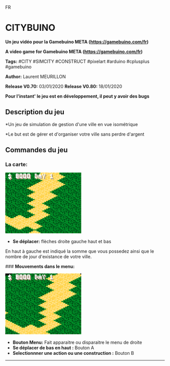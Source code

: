 FR

# CITYBUINO #
**Un jeu vidéo pour la Gamebuino META (https://gamebuino.com/fr)**

**A video game for Gamebuino META (https://gamebuino.com/fr)**

**Tags:** #CITY #SIMCITY #CONSTRUCT #pixelart #arduino #cplusplus #gamebuino

**Author:** Laurent MEURILLON

**Release V0.70:** 03/01/2020
**Release V0.80:** 18/01/2020

__Pour l'instant' le jeu est en développement, il peut y avoir des bugs__


## Description du jeu ##

*Un jeu de simulation de gestion d'une ville en vue isométrique

*Le but est de gérer et d'organiser votre ville sans perdre d'argent

## Commandes du jeu ##

### **La carte:**

![IMAGE MOVE MAP](/VIDEOS/CITYBUINO_1.gif)

- **Se déplacer:** flèches droite gauche haut et bas

En haut à gauche est indiqué la somme que vous possedez ainsi
que le nombre de jour d'existance de votre ville.

### **Mouvements dans le menu:**

![IMAGE GAME MENU](/VIDEOS/CITYBUINO_2.gif)

- **Bouton Menu:** Fait apparaitre ou disparaitre le menu de droite
- **Se déplacer de bas en haut :** Bouton A 
- **Selectionnner une action ou une construction :** Bouton B

----------------- 
